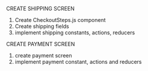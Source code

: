 CREATE SHIPPING SCREEN

1. Create CheckoutSteps.js component
2. Create shipping fields
3. implement shipping constants, actions, reducers

CREATE PAYMENT SCREEN

1. create payment screen
2. implement payment constant, actions and reducers
